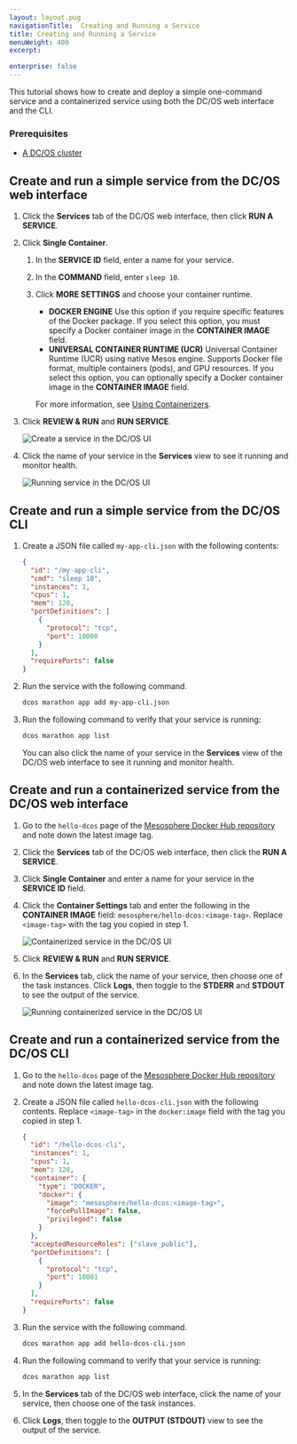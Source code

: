 ```yaml
---
layout: layout.pug
navigationTitle:  Creating and Running a Service
title: Creating and Running a Service
menuWeight: 400
excerpt:

enterprise: false
---
```


<!-- This source repo for this topic is https://github.com/dcos/dcos-docs -->


This tutorial shows how to create and deploy a simple one-command service and a containerized service using both the DC/OS web interface and the CLI.

### Prerequisites
- [A DC/OS cluster](/1.10/installing/)

## Create and run a simple service from the DC/OS web interface

1. Click the **Services** tab of the DC/OS web interface, then click **RUN A SERVICE**.
1. Click **Single Container**.
    
   1. In the **SERVICE ID** field, enter a name for your service. 
   1. In the **COMMAND** field, enter `sleep 10`.
   1. Click **MORE SETTINGS** and choose your container runtime.
      
      -  **DOCKER ENGINE** Use this option if you require specific features of the Docker package. If you select this option, you must specify a Docker container image in the **CONTAINER IMAGE** field.
      -  **UNIVERSAL CONTAINER RUNTIME (UCR)**  Universal Container Runtime (UCR) using native Mesos engine. Supports Docker file format, multiple containers (pods), and GPU resources. If you select this option, you can optionally specify a Docker container image in the **CONTAINER IMAGE** field.
      
      For more information, see [Using Containerizers](/1.10/deploying-services/containerizers/).
      
1. Click **REVIEW & RUN** and **RUN SERVICE**.

    ![Create a service in the DC/OS UI](/1.10/img/deploy-svs-ui.png)

1. Click the name of your service in the **Services** view to see it running and monitor health.

    ![Running service in the DC/OS UI](/1.10/img/svc-running-ui.png)

## Create and run a simple service from the DC/OS CLI

1.  Create a JSON file called `my-app-cli.json` with the following contents:

    ```json
    {
      "id": "/my-app-cli",
      "cmd": "sleep 10",
      "instances": 1,
      "cpus": 1,
      "mem": 128,
      "portDefinitions": [
        {
          "protocol": "tcp",
          "port": 10000
        }
      ],
      "requirePorts": false
    }
    ```

1.  Run the service with the following command.

    ```bash
    dcos marathon app add my-app-cli.json
    ```

1.  Run the following command to verify that your service is running:
    
    ```bash
    dcos marathon app list
    ```
    
    You can also click the name of your service in the **Services** view of the DC/OS web interface to see it running and monitor health.

## Create and run a containerized service from the DC/OS web interface

1.  Go to the `hello-dcos` page of the [Mesosphere Docker Hub repository](https://hub.docker.com/r/mesosphere/hello-dcos/tags/) and note down the latest image tag.
1.  Click the **Services** tab of the DC/OS web interface, then click the **RUN A SERVICE**.
1.  Click **Single Container** and enter a name for your service in the **SERVICE ID** field.
1.  Click the **Container Settings** tab and enter the following in the **CONTAINER IMAGE** field: `mesosphere/hello-dcos:<image-tag>`. Replace `<image-tag>` with the tag you copied in step 1.

    ![Containerized service in the DC/OS UI](/1.10/img/deploy-container-ui.png)

1.  Click **REVIEW & RUN** and **RUN SERVICE**.
1.  In the **Services** tab, click the name of your service, then choose one of the task instances. Click **Logs**, then toggle to the **STDERR** and **STDOUT** to see the output of the service.

    ![Running containerized service in the DC/OS UI](/1.10/img/container-running-ui.png)

## Create and run a containerized service from the DC/OS CLI

1.  Go to the `hello-dcos` page of the [Mesosphere Docker Hub repository](https://hub.docker.com/r/mesosphere/hello-dcos/tags/) and note down the latest image tag.
1.  Create a JSON file called `hello-dcos-cli.json` with the following contents. Replace `<image-tag>` in the `docker:image` field with the tag you copied in step 1.
    
    ```json
    {
      "id": "/hello-dcos-cli",
      "instances": 1,
      "cpus": 1,
      "mem": 128,
      "container": {
        "type": "DOCKER",
        "docker": {
          "image": "mesosphere/hello-dcos:<image-tag>",
          "forcePullImage": false,
          "privileged": false
        }
      },
      "acceptedResourceRoles": ["slave_public"],
      "portDefinitions": [
        {
          "protocol": "tcp",
          "port": 10001
        }
      ],
      "requirePorts": false
    }
    ```
    
1.  Run the service with the following command.
    
    ```bash
    dcos marathon app add hello-dcos-cli.json
    ```

1.  Run the following command to verify that your service is running:
    
    ```bash
    dcos marathon app list
    ```

1. In the **Services** tab of the DC/OS web interface, click the name of your service, then choose one of the task instances. 
1. Click **Logs**, then toggle to the **OUTPUT (STDOUT)** view to see the output of the service.
